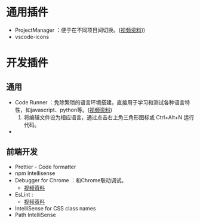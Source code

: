 # 通用插件
* ProjectManager ：便于在不同项目间切换。([视频资料](https://www.bilibili.com/video/av27545681/?p=3)))
* vscode-icons


# 开发插件
## 通用
* Code Runner ：免除繁琐的语言环境搭建，直接用于学习和测试各种语言特性，如javascript、python等。([视频资料](https://www.bilibili.com/video/av27545681/?p=5))
    1. 将编辑文件设为相应语言，通过点击右上角三角形图标或 Ctrl+Alt+N 运行代码。
* 

## 前端开发
* Prettier - Code formatter
* npm Intellisense
* Debugger for Chrome ：和Chrome联动调试。
    * [视频资料](https://www.bilibili.com/video/av27545681/?p=6)
* EsLint :
    * [视频资料](https://www.bilibili.com/video/av27545681/?p=7)
* IntelliSense for CSS class names
* Path IntelliSense


